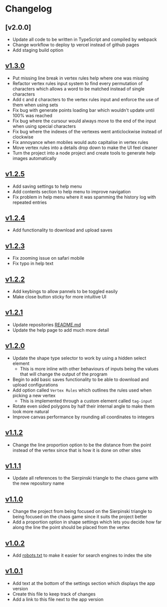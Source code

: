 # Changelog

## [v2.0.0]

- Update all code to be written in TypeScript and compiled by webpack
- Change workflow to deploy tp vercel instead of github pages
- Add staging build option

## [v1.3.0](https://github.com/Toffee1347/chaos-game/tree/v1.3.0)

- Put missing line break in vertex rules help where one was missing
- Refactor vertex rules input system to find every permutation of characters which allows a word to be matched instead of single characters
- Add `∈` and `∉` characters to the vertex rules input and enforce the use of them when using sets
- Fix bug with generate points loading bar which wouldn't update until 100% was reached
- Fix bug where the cursour would always move to the end of the input when using special characters
- Fix bug where the indexes of the vertexes went anticlockwise instead of clockwise
- Fix annoyance when mobiles would auto capitalise in vertex rules
- Move vertex rules into a details drop down to make the UI feel cleaner
- Turn the project into a node project and create tools to generate help images automatically

## [v1.2.5](https://github.com/Toffee1347/chaos-game/tree/v1.2.5)

- Add saving settings to help menu
- Add contents section to help menu to improve navigation
- Fix problem in help menu where it was spamming the history log with repeated entries

## [v1.2.4](https://github.com/Toffee1347/chaos-game/tree/v1.2.4)

- Add functionality to download and upload saves

## [v1.2.3](https://github.com/Toffee1347/chaos-game/tree/v1.2.3)

- Fix zooming issue on safari mobile
- Fix typo in help text

## [v1.2.2](https://github.com/Toffee1347/chaos-game/tree/v1.2.2)
- Add keybings to allow pannels to be toggled easily
- Make close button sticky for more intuitive UI

## [v1.2.1](https://github.com/Toffee1347/chaos-game/tree/v1.2.1)
- Update repositories [README.md](https://github.com/Toffee1347/chaos-game/blob/v1.2.1/README.md)
- Update the help page to add much more detail

## [v1.2.0](https://github.com/Toffee1347/chaos-game/tree/v1.2.0)
- Update the shape type selector to work by using a hidden select element
  - This is more inline with other behaviours of inputs being the values that will change the output of the program
- Begin to add basic saves functionality to be able to download and upload configurations
- Add option called `Vertex Rules` which outlines the rules used when picking a new vertex
  - This is implemented through a custom element called `tag-input`
- Rotate even sided polygons by half their internal angle to make them look more natural
- Improve canvas performance by rounding all coordinates to integers

## [v1.1.2](https://github.com/Toffee1347/chaos-game/tree/v1.1.2)
- Change the line proportion option to be the distance from the point instead of the vertex since that is how it is done on other sites

## [v1.1.1](https://github.com/Toffee1347/chaos-game/tree/v1.1.1)
- Update all references to the Sierpinski triangle to the chaos game with the new repository name

## [v1.1.0](https://github.com/Toffee1347/chaos-game/tree/v1.1.0)
- Change the project from being focused on the Sierpinski triangle to being focused on the chaos game since it suits the project better
- Add a proportion option in shape settings which lets you decide how far along the line the point should be placed from the vertex

## [v1.0.2](https://github.com/Toffee1347/chaos-game/tree/v1.0.2)
- Add [robots.txt](https://github.com/Toffee1347/chaos-game/blob/v1.0.2/public/robots.txt) to make it easier for search engines to index the site

## [v1.0.1](https://github.com/Toffee1347/chaos-game/tree/v1.0.1)
- Add text at the bottom of the settings section which displays the app version
- Create this file to keep track of changes
- Add a link to this file next to the app version
